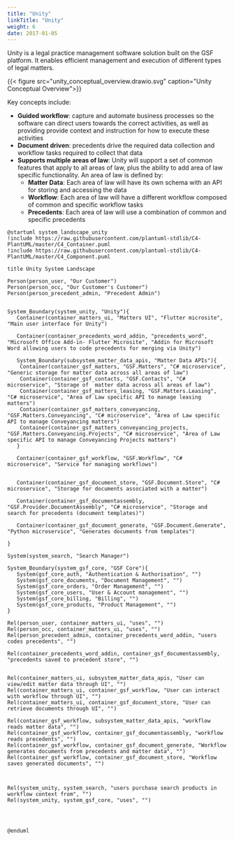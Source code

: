```yaml
---
title: "Unity"
linkTitle: "Unity"
weight: 6
date: 2017-01-05
---
```


Unity is a legal practice management software solution built on the GSF platform. It enables efficient management and execution of different types of legal matters.

{{< figure src="unity_conceptual_overview.drawio.svg" caption="Unity Conceptual Overview">}}

Key concepts include:

* __Guided workflow__: capture and automate business processes so the software can direct users towards the correct activities, as well as providing provide context and instruction for how to execute these activities
* __Document driven__: precedents drive the required data collection and workflow tasks required to collect that data
* __Supports multiple areas of law__: Unity will support a set of common features that apply to all areas of law, plus the ability to add area of law specific functionality. An area of law is defined by:
  * __Matter Data__: Each area of law will have its own schema with an API for storing and accessing the data
  * __Workflow__: Each area of law will have a different workflow composed of common and specific workflow tasks
  * __Precedents__: Each area of law will use a combination of common and specific precedents

```plantuml
@startuml system_landscape_unity
!include https://raw.githubusercontent.com/plantuml-stdlib/C4-PlantUML/master/C4_Container.puml
!include https://raw.githubusercontent.com/plantuml-stdlib/C4-PlantUML/master/C4_Component.puml

title Unity System Landscape

Person(person_user, "Our Customer")
Person(person_occ, "Our Customer's Customer")
Person(person_precedent_admin, "Precedent Admin")


System_Boundary(system_unity, "Unity"){
   Container(container_matters_ui, "Matters UI", "Flutter microsite", "Main user interface for Unity")

   Container(container_precedents_word_addin, "precedents_word", "Microsoft Office Add-in- Flutter Microsite", "Addin for Microsoft Word allowing users to code precedents for merging via Unity")
   
   System_Boundary(subsystem_matter_data_apis, "Matter Data APIs"){
    Container(container_gsf_matters, "GSF.Matters", "C# microservice", "Generic storage for matter data across all areas of law")
    Container(container_gsf_contacts, "GSF.Contacts", "C# microservice", "Storage of  matter data across all areas of law")
    Container(container_gsf_matters_leasing, "GSF.Matters.Leasing", "C# microservice", "Area of Law specific API to manage leasing matters")
    Container(container_gsf_matters_conveyancing, "GSF.Matters.Conveyancing", "C# microservice", "Area of Law specific API to manage Conveyancing matters")
    Container(container_gsf_matters_conveyancing_projects, "GSF.Matters.Conveyancing.Projects", "C# microservice", "Area of Law specific API to manage Conveyancing Projects matters")
   }

   Container(container_gsf_workflow, "GSF.Workflow", "C# microservice", "Service for managing workflows")


   Container(container_gsf_document_store, "GSF.Document.Store", "C# microservice", "Storage for documents associated with a matter")

   Container(container_gsf_documentassembly, "GSF.Provider.DocumentAssembly", "C# microservice", "Storage and search for precedents (document templates)")

   Container(container_gsf_document_generate, "GSF.Document.Generate", "Python microservice", "Generates documents from templates")

}

System(system_search, "Search Manager")

System_Boundary(system_gsf_core, "GSF Core"){
   System(gsf_core_auth, "Authentication & Authorisation", "")
   System(gsf_core_documents, "Document Management", "")
   System(gsf_core_orders, "Order Management", "")
   System(gsf_core_users, "User & Account management", "")
   System(gsf_core_billing, "Billing", "")
   System(gsf_core_products, "Product Management", "")
}  

Rel(person_user, container_matters_ui, "uses", "")
Rel(person_occ, container_matters_ui, "uses", "")
Rel(person_precedent_admin, container_precedents_word_addin, "users codes precedents", "")

Rel(container_precedents_word_addin, container_gsf_documentassembly, "precedents saved to precedent store", "")


Rel(container_matters_ui, subsystem_matter_data_apis, "User can view/edit matter data through UI", "")
Rel(container_matters_ui, container_gsf_workflow, "User can interact with workflow through UI", "")
Rel(container_matters_ui, container_gsf_document_store, "User can retrieve documents through UI", "")

Rel(container_gsf_workflow, subsystem_matter_data_apis, "workflow reads matter data", "")
Rel(container_gsf_workflow, container_gsf_documentassembly, "workflow reads precedents", "")
Rel(container_gsf_workflow, container_gsf_document_generate, "Workflow generates documents from precedents and matter data", "")
Rel(container_gsf_workflow, container_gsf_document_store, "Workflow saves generated documents", "")



Rel(system_unity, system_search, "users purchase search products in workflow context from", "")
Rel(system_unity, system_gsf_core, "uses", "")




@enduml
```

